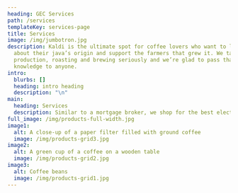 ```yaml
---
heading: GEC Services
path: /services
templateKey: services-page
title: Services
image: /img/jumbotron.jpg
description: Kaldi is the ultimate spot for coffee lovers who want to learn
  about their java’s origin and support the farmers that grew it. We take coffee
  production, roasting and brewing seriously and we’re glad to pass that
  knowledge to anyone.
intro:
  blurbs: []
  heading: intro heading
  description: "\n"
main:
  heading: Services
  description: Similar to a mortgage broker, we shop for the best electric rates possible from multiple energy suppliers. You are guaranteed the best savings possible on your electric bill. You receive our professional services at NO cost to you! You receive customized quotes to meet your specific electric power needs and we help you understand each utility company and their contracts in an unbiased format. We provide you with a comprehensive apples-to-apples comparison of what competitive utility providers can deliver for your company.You receive your energy savings analysis in an easy to understand format designed to make comparison data straightforward and ensure confidence with final decision-making.
full_image: /img/products-full-width.jpg
image1:
  alt: A close-up of a paper filter filled with ground coffee
  image: /img/products-grid3.jpg
image2:
  alt: A green cup of a coffee on a wooden table
  image: /img/products-grid2.jpg
image3:
  alt: Coffee beans
  image: /img/products-grid1.jpg
---
```

